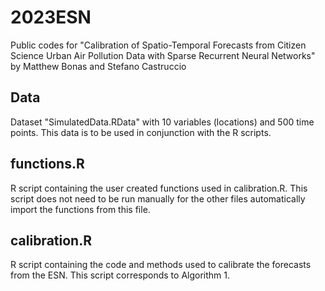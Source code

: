 # 2023ESN
Public codes for "Calibration of Spatio-Temporal Forecasts from Citizen Science Urban Air Pollution Data with Sparse Recurrent Neural Networks" by Matthew Bonas and Stefano Castruccio

## Data
Dataset "SimulatedData.RData" with 10 variables (locations) and 500 time points. This data is to be used in conjunction with the R scripts.

## functions.R
R script containing the user created functions used in calibration.R. This script does not need to be run manually for the other files automatically import the functions from this file.

## calibration.R
R script containing the code and methods used to calibrate the forecasts from the ESN. This script corresponds to Algorithm 1. 
